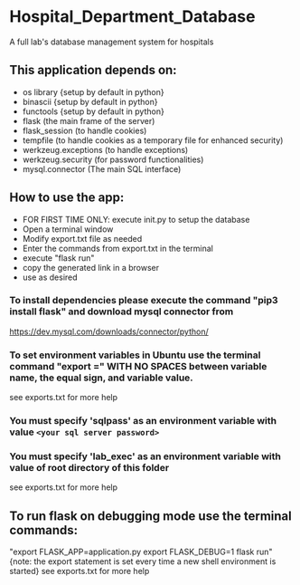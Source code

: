 # Hospital_Department_Database

A full lab's database management system for hospitals

## This application depends on:
* os library {setup by default in python}
* binascii  {setup by default in python}
* functools  {setup by default in python}
* flask (the main frame of the server)
* flask_session (to handle cookies)
* tempfile (to handle cookies as a temporary file for enhanced security)
* werkzeug.exceptions (to handle exceptions)
* werkzeug.security (for password functionalities)
* mysql.connector (The main SQL interface)

## How to use the app:
* FOR FIRST TIME ONLY: execute init.py to setup the database
* Open a terminal window
* Modify export.txt file as needed
* Enter the commands from export.txt in the terminal
* execute "flask run"
* copy the generated link in a browser
* use as desired

### To install dependencies please execute the command "pip3 install flask" and download mysql connector from
https://dev.mysql.com/downloads/connector/python/

### To set environment variables in Ubuntu use the terminal command "export <variable name>=<variable value>" WITH NO SPACES between variable name, the equal sign, and variable value.
see exports.txt for more help

### You must specify 'sqlpass' as an environment variable with value `<your sql server password>`

### You must specify 'lab_exec' as an environment variable with value of root directory of this folder
see exports.txt for more help

## To run flask on debugging mode use the terminal commands:
"export FLASK_APP=application.py
export FLASK_DEBUG=1
flask run"
{note: the export statement is set every time a new shell environment is started}
see exports.txt for more help
